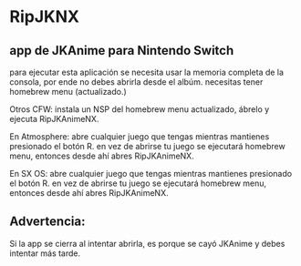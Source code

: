 # RipJKNX
app de JKAnime para Nintendo Switch
----------------------------------------
para ejecutar esta aplicación se necesita usar la memoria completa de la consola, por ende no debes abrirla desde el albúm. necesitas tener homebrew menu (actualizado.)

Otros CFW: instala un NSP del homebrew menu actualizado, ábrelo y ejecuta RipJKAnimeNX.

En Atmosphere: abre cualquier juego que tengas mientras mantienes presionado el botón R. en vez de abrirse tu juego se ejecutará homebrew menu, entonces desde ahí abres RipJKAnimeNX.

En SX OS: abre cualquier juego que tengas mientras mantienes presionado el botón R. en vez de abrirse tu juego se ejecutará homebrew menu, entonces desde ahí abres RipJKAnimeNX.

Advertencia:
----------------------------------------
Si la app se cierra al intentar abrirla, es porque se cayó JKAnime y debes intentar más tarde.
